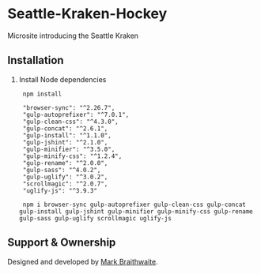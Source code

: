 # Seattle-Kraken-Hockey
Microsite introducing the Seattle Kraken

## Installation

1. Install Node dependencies

        npm install

        "browser-sync": "^2.26.7",
        "gulp-autoprefixer": "^7.0.1",
        "gulp-clean-css": "^4.3.0",
        "gulp-concat": "^2.6.1",
        "gulp-install": "^1.1.0",
        "gulp-jshint": "^2.1.0",
        "gulp-minifier": "^3.5.0",
        "gulp-minify-css": "^1.2.4",
        "gulp-rename": "^2.0.0",
        "gulp-sass": "^4.0.2",
        "gulp-uglify": "^3.0.2",
        "scrollmagic": "^2.0.7",
        "uglify-js": "^3.9.3"

        npm i browser-sync gulp-autoprefixer gulp-clean-css gulp-concat gulp-install gulp-jshint gulp-minifier gulp-minify-css gulp-rename gulp-sass gulp-uglify scrollmagic uglify-js


## Support & Ownership
Designed and developed by [Mark Braithwaite](mark.braithwaite@gmail.com).